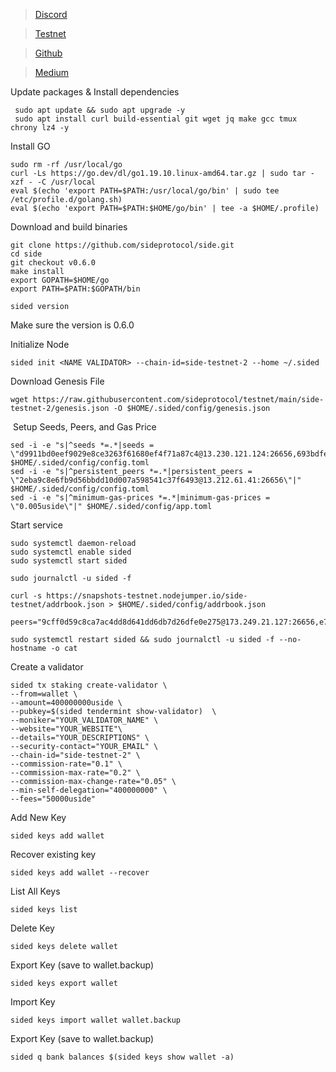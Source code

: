 
 > [Discord](https://discord.gg/sideprotocol/)

 > [Testnet](https://testnet.side.one/staking/)

 > [Github](https://github.com/sideprotocol/)

 > [Medium](https://medium.com/@SideProtocol/from-s1-to-s5-side-protocols-path-towards-a-modular-future-e5b7ef137e1a/)


Update packages & Install dependencies
              
     sudo apt update && sudo apt upgrade -y
     sudo apt install curl build-essential git wget jq make gcc tmux chrony lz4 -y
            
Install GO
            
    sudo rm -rf /usr/local/go
    curl -Ls https://go.dev/dl/go1.19.10.linux-amd64.tar.gz | sudo tar -xzf - -C /usr/local
    eval $(echo 'export PATH=$PATH:/usr/local/go/bin' | sudo tee /etc/profile.d/golang.sh)
    eval $(echo 'export PATH=$PATH:$HOME/go/bin' | tee -a $HOME/.profile)
              
Download and build binaries

    git clone https://github.com/sideprotocol/side.git
    cd side
    git checkout v0.6.0
    make install
    export GOPATH=$HOME/go
    export PATH=$PATH:$GOPATH/bin
    
    sided version 
Make sure the version is 0.6.0

              
Initialize Node
              
    sided init <NAME VALIDATOR> --chain-id=side-testnet-2 --home ~/.sided
            
              
Download Genesis File
     
    wget https://raw.githubusercontent.com/sideprotocol/testnet/main/side-testnet-2/genesis.json -O $HOME/.sided/config/genesis.json
​
Setup Seeds, Peers, and Gas Price

    sed -i -e "s|^seeds *=.*|seeds = \"d9911bd0eef9029e8ce3263f61680ef4f71a87c4@13.230.121.124:26656,693bdfec73a81abddf6f758aa49321de48456a96@13.231.67.192:26656\"|" $HOME/.sided/config/config.toml
    sed -i -e "s|^persistent_peers *=.*|persistent_peers = \"2eba9c8e6fb9d56bbdd10d007a598541c37f6493@13.212.61.41:26656\"|" $HOME/.sided/config/config.toml
    sed -i -e "s|^minimum-gas-prices *=.*|minimum-gas-prices = \"0.005uside\"|" $HOME/.sided/config/app.toml
            
            
Start service
            
    sudo systemctl daemon-reload
    sudo systemctl enable sided
    sudo systemctl start sided
            
    sudo journalctl -u sided -f

    curl -s https://snapshots-testnet.nodejumper.io/side-testnet/addrbook.json > $HOME/.sided/config/addrbook.json
     peers="9cff0d59c8ca7ac4dd8d641dd6db7d26dfe0e275@173.249.21.127:26656,e77c79648c42f4cbca7e07df53084f73ecac8438@144.126.147.42:656,b2c567c0a698a705ecccab7867632acff4844b2c@38.242.225.98:26656,ccfea7dc3466f74f6a3261d643115f36969c8f3f@65.21.230.12:36656,103321716df75cdf5b8a70cc2fe3ef508de8edb2@161.97.136.24:26656,a3320bcde00a5e1271ecb24e2582c6a393998e02@65.108.233.225:11356,3123a64b713fb712726b0e6035bbca5c143a7989@65.109.67.8:26656,bba20748d8d7b3cb073d9bd9d346d2ca6500ff0f@74.50.67.222:26959,aec730338646650444756599d4cd89cef67f3e23@136.243.9.249:36656,6be4b72d76c4a5e3bb38725323c6b326c9852a81@103.193.175.10:26656,6def6906f05a0d10a671d3cd2005529d320bb3c7@152.228.208.164:26656,3606b846ba099a4a95d1c32f6ab38c966f7362b7@109.199.121.125:26656,aeda846f6aa35c82014e76b461ba7d5bb50ee1a4@109.199.125.110:26656,067ccc939526ec0332e76827afb8b7226fc143b4@167.86.72.144:26656,91a35595954798b0d527425eaa95977d73943a88@45.129.183.252:26656,8e33f96520e74dcd3db95c9d85808400fde39d8b@161.97.74.179:26656,09a972c7f21e16ccc54259edf4b8825725da329a@45.13.59.186:26656,3acdf7ea90e1b3400f41aae803320b3a700db66a@84.247.149.117:26656,b1918afbdb088936466e8488c849ff3e67dc3265@173.249.57.190:26656,264f3b5e3c0481b3cf87239794392a922003b1cb@37.60.227.2:45656"

    sudo systemctl restart sided && sudo journalctl -u sided -f --no-hostname -o cat

Create a validator
            
    sided tx staking create-validator \
    --from=wallet \
    --amount=400000000uside \
    --pubkey=$(sided tendermint show-validator)  \
    --moniker="YOUR_VALIDATOR_NAME" \
    --website="YOUR_WEBSITE"\
    --details="YOUR_DESCRIPTIONS" \
    --security-contact="YOUR_EMAIL" \
    --chain-id="side-testnet-2" \
    --commission-rate="0.1" \
    --commission-max-rate="0.2" \
    --commission-max-change-rate="0.05" \
    --min-self-delegation="400000000" \
    --fees="50000uside"

Add New Key
            
    sided keys add wallet
            
Recover existing key
            
    sided keys add wallet --recover

List All Keys
            
    sided keys list

Delete Key
            
    sided keys delete wallet

Export Key (save to wallet.backup)
            
    sided keys export wallet

Import Key
            
    sided keys import wallet wallet.backup

Export Key (save to wallet.backup)
            
    sided q bank balances $(sided keys show wallet -a)

